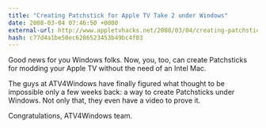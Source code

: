 ```yaml
---
title: "Creating Patchstick for Apple TV Take 2 under Windows"
date: 2008-03-04 07:46:50 +0000
external-url: http://www.appletvhacks.net/2008/03/04/creating-patchstick-for-apple-tv-take-2-under-windows/
hash: c77d4a1be50ec6286523453b49bc4f03
---
```




Good news for you Windows folks.  Now, you, too, can create Patchsticks for modding your Apple TV without the need of an Intel Mac.

The guys at ATV4Windows have finally figured what thought to be impossible only a few weeks back: a way to create Patchsticks under Windows.  Not only that, they even have a video to prove it.






Congratulations, ATV4Windows team.

